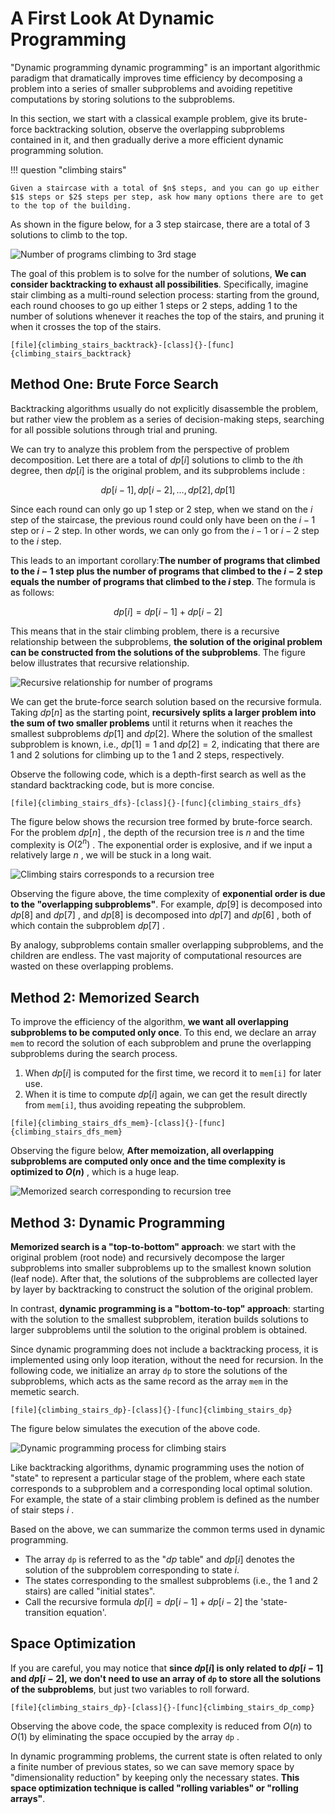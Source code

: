 # A First Look At Dynamic Programming

"Dynamic programming dynamic programming" is an important algorithmic paradigm that dramatically improves time efficiency by decomposing a problem into a series of smaller subproblems and avoiding repetitive computations by storing solutions to the subproblems.

In this section, we start with a classical example problem, give its brute-force backtracking solution, observe the overlapping subproblems contained in it, and then gradually derive a more efficient dynamic programming solution.

!!! question "climbing stairs"

    Given a staircase with a total of $n$ steps, and you can go up either $1$ steps or $2$ steps per step, ask how many options there are to get to the top of the building.

As shown in the figure below, for a $3$ step staircase, there are a total of $3$ solutions to climb to the top.

![Number of programs climbing to 3rd stage](intro_to_dynamic_programming.assets/climbing_stairs_example.png)

The goal of this problem is to solve for the number of solutions, **We can consider backtracking to exhaust all possibilities**. Specifically, imagine stair climbing as a multi-round selection process: starting from the ground, each round chooses to go up either $1$ steps or $2$ steps, adding $1$ to the number of solutions whenever it reaches the top of the stairs, and pruning it when it crosses the top of the stairs.

```src
[file]{climbing_stairs_backtrack}-[class]{}-[func]{climbing_stairs_backtrack}
```

## Method One: Brute Force Search

Backtracking algorithms usually do not explicitly disassemble the problem, but rather view the problem as a series of decision-making steps, searching for all possible solutions through trial and pruning.

We can try to analyze this problem from the perspective of problem decomposition. Let there are a total of $dp[i]$ solutions to climb to the $i$th degree, then $dp[i]$ is the original problem, and its subproblems include :

$$
dp[i-1], dp[i-2], \dots, dp[2], dp[1]
$$

Since each round can only go up $1$ step or $2$ step, when we stand on the $i$ step of the staircase, the previous round could only have been on the $i - 1$ step or $i - 2$ step. In other words, we can only go from the $i -1$ or $i - 2$ step to the $i$ step.

This leads to an important corollary:**The number of programs that climbed to the $i - 1$ step plus the number of programs that climbed to the $i - 2$ step equals the number of programs that climbed to the $i$ step**. The formula is as follows:

$$
dp[i] = dp[i-1] + dp[i-2]
$$

This means that in the stair climbing problem, there is a recursive relationship between the subproblems, **the solution of the original problem can be constructed from the solutions of the subproblems**. The figure below illustrates that recursive relationship.

![Recursive relationship for number of programs](intro_to_dynamic_programming.assets/climbing_stairs_state_transfer.png)

We can get the brute-force search solution based on the recursive formula. Taking $dp[n]$ as the starting point, **recursively splits a larger problem into the sum of two smaller problems** until it returns when it reaches the smallest subproblems $dp[1]$ and $dp[2]$. Where the solution of the smallest subproblem is known, i.e., $dp[1] = 1$ and $dp[2] = 2$, indicating that there are $1$ and $2$ solutions for climbing up to the $1$ and $2$ steps, respectively.

Observe the following code, which is a depth-first search as well as the standard backtracking code, but is more concise.

```src
[file]{climbing_stairs_dfs}-[class]{}-[func]{climbing_stairs_dfs}
```

The figure below shows the recursion tree formed by brute-force search. For the problem $dp[n]$ , the depth of the recursion tree is $n$ and the time complexity is $O(2^n)$ . The exponential order is explosive, and if we input a relatively large $n$ , we will be stuck in a long wait.

![Climbing stairs corresponds to a recursion tree](intro_to_dynamic_programming.assets/climbing_stairs_dfs_tree.png)

Observing the figure above, the time complexity of **exponential order is due to the "overlapping subproblems"**. For example, $dp[9]$ is decomposed into $dp[8]$ and $dp[7]$ , and $dp[8]$ is decomposed into $dp[7]$ and $dp[6]$ , both of which contain the subproblem $dp[7]$ .

By analogy, subproblems contain smaller overlapping subproblems, and the children are endless. The vast majority of computational resources are wasted on these overlapping problems.

## Method 2: Memorized Search

To improve the efficiency of the algorithm, **we want all overlapping subproblems to be computed only once**. To this end, we declare an array `mem` to record the solution of each subproblem and prune the overlapping subproblems during the search process.

1. When $dp[i]$ is computed for the first time, we record it to `mem[i]` for later use.
2. When it is time to compute $dp[i]$ again, we can get the result directly from `mem[i]`, thus avoiding repeating the subproblem.

```src
[file]{climbing_stairs_dfs_mem}-[class]{}-[func]{climbing_stairs_dfs_mem}
```

Observing the figure below, **After memoization, all overlapping subproblems are computed only once and the time complexity is optimized to $O(n)$** , which is a huge leap.

![Memorized search corresponding to recursion tree](intro_to_dynamic_programming.assets/climbing_stairs_dfs_memo_tree.png)

## Method 3: Dynamic Programming

**Memorized search is a "top-to-bottom" approach**: we start with the original problem (root node) and recursively decompose the larger subproblems into smaller subproblems up to the smallest known solution (leaf node). After that, the solutions of the subproblems are collected layer by layer by backtracking to construct the solution of the original problem.

In contrast, **dynamic programming is a "bottom-to-top" approach**: starting with the solution to the smallest subproblem, iteration builds solutions to larger subproblems until the solution to the original problem is obtained.

Since dynamic programming does not include a backtracking process, it is implemented using only loop iteration, without the need for recursion. In the following code, we initialize an array `dp` to store the solutions of the subproblems, which acts as the same record as the array `mem` in the memetic search.

```src
[file]{climbing_stairs_dp}-[class]{}-[func]{climbing_stairs_dp}
```

The figure below simulates the execution of the above code.

![Dynamic programming process for climbing stairs](intro_to_dynamic_programming.assets/climbing_stairs_dp.png)

Like backtracking algorithms, dynamic programming uses the notion of "state" to represent a particular stage of the problem, where each state corresponds to a subproblem and a corresponding local optimal solution. For example, the state of a stair climbing problem is defined as the number of stair steps $i$ .

Based on the above, we can summarize the common terms used in dynamic programming.

- The array `dp` is referred to as the "$dp$ table" and $dp[i]$ denotes the solution of the subproblem corresponding to state $i$.
- The states corresponding to the smallest subproblems (i.e., the $1$ and $2$ stairs) are called "initial states".
- Call the recursive formula $dp[i] = dp[i-1] + dp[i-2]$ the 'state-transition equation'.

## Space Optimization

If you are careful, you may notice that **since $dp[i]$ is only related to $dp[i-1]$ and $dp[i-2]$, we don't need to use an array of `dp` to store all the solutions of the subproblems**, but just two variables to roll forward.

```src
[file]{climbing_stairs_dp}-[class]{}-[func]{climbing_stairs_dp_comp}
```

Observing the above code, the space complexity is reduced from $O(n)$ to $O(1)$ by eliminating the space occupied by the array `dp` .

In dynamic programming problems, the current state is often related to only a finite number of previous states, so we can save memory space by "dimensionality reduction" by keeping only the necessary states. **This space optimization technique is called "rolling variables" or "rolling arrays"**.
